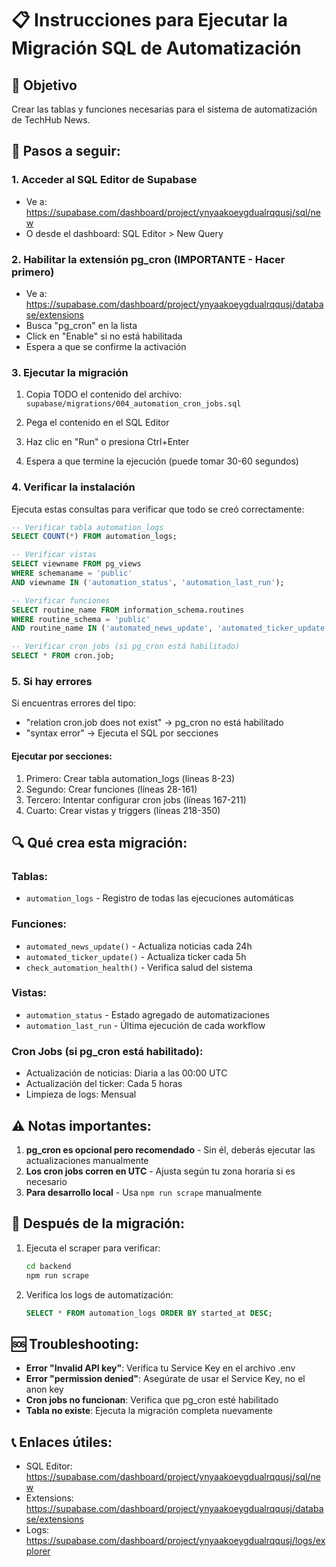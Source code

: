 # 📋 Instrucciones para Ejecutar la Migración SQL de Automatización

## 🎯 Objetivo
Crear las tablas y funciones necesarias para el sistema de automatización de TechHub News.

## 📝 Pasos a seguir:

### 1. Acceder al SQL Editor de Supabase
- Ve a: https://supabase.com/dashboard/project/ynyaakoeygdualrqqusj/sql/new
- O desde el dashboard: SQL Editor > New Query

### 2. Habilitar la extensión pg_cron (IMPORTANTE - Hacer primero)
- Ve a: https://supabase.com/dashboard/project/ynyaakoeygdualrqqusj/database/extensions
- Busca "pg_cron" en la lista
- Click en "Enable" si no está habilitada
- Espera a que se confirme la activación

### 3. Ejecutar la migración
1. Copia TODO el contenido del archivo:
   `supabase/migrations/004_automation_cron_jobs.sql`
   
2. Pega el contenido en el SQL Editor

3. Haz clic en "Run" o presiona Ctrl+Enter

4. Espera a que termine la ejecución (puede tomar 30-60 segundos)

### 4. Verificar la instalación

Ejecuta estas consultas para verificar que todo se creó correctamente:

```sql
-- Verificar tabla automation_logs
SELECT COUNT(*) FROM automation_logs;

-- Verificar vistas
SELECT viewname FROM pg_views 
WHERE schemaname = 'public' 
AND viewname IN ('automation_status', 'automation_last_run');

-- Verificar funciones
SELECT routine_name FROM information_schema.routines 
WHERE routine_schema = 'public' 
AND routine_name IN ('automated_news_update', 'automated_ticker_update', 'check_automation_health');

-- Verificar cron jobs (si pg_cron está habilitado)
SELECT * FROM cron.job;
```

### 5. Si hay errores

Si encuentras errores del tipo:
- "relation cron.job does not exist" → pg_cron no está habilitado
- "syntax error" → Ejecuta el SQL por secciones

#### Ejecutar por secciones:
1. Primero: Crear tabla automation_logs (líneas 8-23)
2. Segundo: Crear funciones (líneas 28-161)
3. Tercero: Intentar configurar cron jobs (líneas 167-211)
4. Cuarto: Crear vistas y triggers (líneas 218-350)

## 🔍 Qué crea esta migración:

### Tablas:
- `automation_logs` - Registro de todas las ejecuciones automáticas

### Funciones:
- `automated_news_update()` - Actualiza noticias cada 24h
- `automated_ticker_update()` - Actualiza ticker cada 5h
- `check_automation_health()` - Verifica salud del sistema

### Vistas:
- `automation_status` - Estado agregado de automatizaciones
- `automation_last_run` - Última ejecución de cada workflow

### Cron Jobs (si pg_cron está habilitado):
- Actualización de noticias: Diaria a las 00:00 UTC
- Actualización del ticker: Cada 5 horas
- Limpieza de logs: Mensual

## ⚠️ Notas importantes:

1. **pg_cron es opcional pero recomendado** - Sin él, deberás ejecutar las actualizaciones manualmente
2. **Los cron jobs corren en UTC** - Ajusta según tu zona horaria si es necesario
3. **Para desarrollo local** - Usa `npm run scrape` manualmente

## 🚀 Después de la migración:

1. Ejecuta el scraper para verificar:
   ```bash
   cd backend
   npm run scrape
   ```

2. Verifica los logs de automatización:
   ```sql
   SELECT * FROM automation_logs ORDER BY started_at DESC;
   ```

## 🆘 Troubleshooting:

- **Error "Invalid API key"**: Verifica tu Service Key en el archivo .env
- **Error "permission denied"**: Asegúrate de usar el Service Key, no el anon key
- **Cron jobs no funcionan**: Verifica que pg_cron esté habilitado
- **Tabla no existe**: Ejecuta la migración completa nuevamente

## 📞 Enlaces útiles:

- SQL Editor: https://supabase.com/dashboard/project/ynyaakoeygdualrqqusj/sql/new
- Extensions: https://supabase.com/dashboard/project/ynyaakoeygdualrqqusj/database/extensions
- Logs: https://supabase.com/dashboard/project/ynyaakoeygdualrqqusj/logs/explorer
